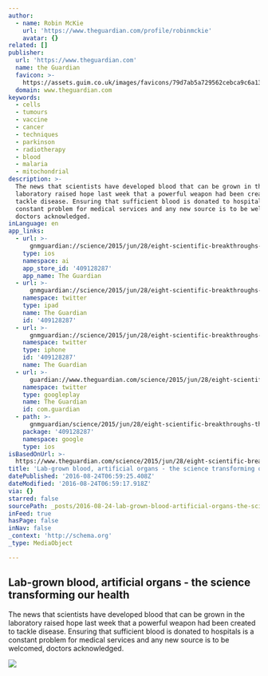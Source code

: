 ```yaml
---
author:
  - name: Robin McKie
    url: 'https://www.theguardian.com/profile/robinmckie'
    avatar: {}
related: []
publisher:
  url: 'https://www.theguardian.com'
  name: the Guardian
  favicon: >-
    https://assets.guim.co.uk/images/favicons/79d7ab5a729562cebca9c6a13c324f0e/32x32.ico
  domain: www.theguardian.com
keywords:
  - cells
  - tumours
  - vaccine
  - cancer
  - techniques
  - parkinson
  - radiotherapy
  - blood
  - malaria
  - mitochondrial
description: >-
  The news that scientists have developed blood that can be grown in the
  laboratory raised hope last week that a powerful weapon had been created to
  tackle disease. Ensuring that sufficient blood is donated to hospitals is a
  constant problem for medical services and any new source is to be welcomed,
  doctors acknowledged.
inLanguage: en
app_links:
  - url: >-
      gnmguardian://science/2015/jun/28/eight-scientific-breakthroughs-that-will-transform-our-health-cancer-malaria-parkinsons-downs?contenttype=Article&source=applinks
    type: ios
    namespace: ai
    app_store_id: '409128287'
    app_name: The Guardian
  - url: >-
      gnmguardian://science/2015/jun/28/eight-scientific-breakthroughs-that-will-transform-our-health-cancer-malaria-parkinsons-downs?contenttype=Article&source=twitter
    namespace: twitter
    type: ipad
    name: The Guardian
    id: '409128287'
  - url: >-
      gnmguardian://science/2015/jun/28/eight-scientific-breakthroughs-that-will-transform-our-health-cancer-malaria-parkinsons-downs?contenttype=Article&source=twitter
    namespace: twitter
    type: iphone
    id: '409128287'
    name: The Guardian
  - url: >-
      guardian://www.theguardian.com/science/2015/jun/28/eight-scientific-breakthroughs-that-will-transform-our-health-cancer-malaria-parkinsons-downs
    namespace: twitter
    type: googleplay
    name: The Guardian
    id: com.guardian
  - path: >-
      gnmguardian/science/2015/jun/28/eight-scientific-breakthroughs-that-will-transform-our-health-cancer-malaria-parkinsons-downs?contenttype=Article&source=google
    package: '409128287'
    namespace: google
    type: ios
isBasedOnUrl: >-
  https://www.theguardian.com/science/2015/jun/28/eight-scientific-breakthroughs-that-will-transform-our-health-cancer-malaria-parkinsons-downs?curator=MediaREDEF
title: 'Lab-grown blood, artificial organs - the science transforming our health'
datePublished: '2016-08-24T06:59:25.408Z'
dateModified: '2016-08-24T06:59:17.918Z'
via: {}
starred: false
sourcePath: _posts/2016-08-24-lab-grown-blood-artificial-organs-the-science-transformin.md
inFeed: true
hasPage: false
inNav: false
_context: 'http://schema.org'
_type: MediaObject

---
```

<article style=""><h1>Lab-grown blood, artificial organs - the science transforming our health</h1><p>The news that scientists have developed blood that can be grown in the laboratory raised hope last week that a powerful weapon had been created to tackle disease. Ensuring that sufficient blood is donated to hospitals is a constant problem for medical services and any new source is to be welcomed, doctors acknowledged.</p><img src="https://i.guim.co.uk/img/static/sys-images/Guardian/Pix/pictures/2015/6/27/1435403832394/Anopheles-Stephensi-Sem-009.jpg?w=1200&amp;h=630&amp;q=55&amp;auto=format&amp;usm=12&amp;fit=crop&amp;bm=normal&amp;ba=bottom%2Cleft&amp;blend64=aHR0cHM6Ly91cGxvYWRzLmd1aW0uY28udWsvMjAxNi8wNS8yNS9vdmVybGF5LWxvZ28tMTIwMC05MF9vcHQucG5n&amp;s=55382f91e73a91555a33eecddc179aa4" /></article>